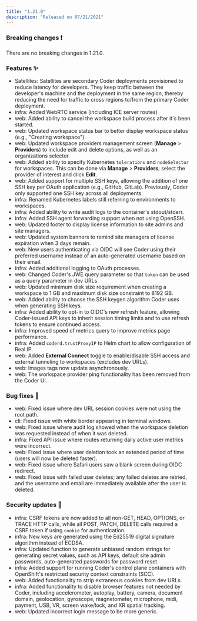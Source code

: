 ```yaml
---
title: "1.21.0"
description: "Released on 07/21/2021"
---
```


### Breaking changes ❗

There are no breaking changes in 1.21.0.

### Features ✨

- Satellites: Satellites are secondary Coder deployments provisioned to reduce
  latency for developers. They keep traffic between the developer's machine and
  the deployment in the same region, thereby reducing the need for traffic to
  cross regions to/from the primary Coder deployment.
- infra: Added WebRTC service (including ICE server routes)
- web: Added ability to cancel the workspace build process after it's been
  started.
- web: Updated workspace status bar to better display workspace status (e.g.,
  "Creating workspace").
- web: Updated workspace providers management screen (**Manage** >
  **Providers**) to include edit and delete options, as well as an organizations
  selector.
- web: Added ability to specify Kubernetes `tolerations` and `nodeSelector` for
  workspaces. This can be done via **Manage** > **Providers**; select the
  provider of interest and click **Edit**.
- web: Added support for multiple SSH keys, allowing the addition of one SSH key
  per OAuth application (e.g., GitHub, GitLab). Previously, Coder only supported
  one SSH key across all deployments.
- infra: Renamed Kubernetes labels still referring to environments to
  workspaces.
- infra: Added ability to write audit logs to the container's stdout/stderr.
- infra: Added SSH agent forwarding support when not using OpenSSH.
- web: Updated footer to display license information to site admins and site
  managers.
- web: Updated system banners to remind site managers of license expiration when
  3 days remain.
- web: New users authenticating via OIDC will see Coder using their preferred
  username instead of an auto-generated username based on their email.
- infra: Added additional logging to OAuth processes.
- web: Changed Coder's JWE query parameter so that `token` can be used as a
  query parameter in dev URLs.
- web: Updated minimum disk size requirement when creating a workspace to 1 GB
  and maximum disk size constraint to 8192 GB.
- web: Added ability to choose the SSH keygen algorithm Coder uses when
  generating SSH keys.
- infra: Added ability to opt-in to OIDC's new refresh feature, allowing
  Coder-issued API keys to inherit session timing limits and to use refresh
  tokens to ensure continued access.
- infra: Improved speed of metrics query to improve metrics page performance.
- infra: Added `coderd.trustProxyIP` to Helm chart to allow configuration of
  Real IP.
- web: Added **External Connect** toggle to enable/disable SSH access and
  external tunneling to workspaces (excludes dev URLs).
- web: Images tags now update asynchronously.
- web: The workspace provider ping functionality has been removed from the Coder
  UI.

### Bug fixes 🐛

- web: Fixed issue where dev URL session cookies were not using the root path.
- cli: Fixed issue with white border appearing in terminal windows.
- web: Fixed issue where audit log showed when the workspace deletion was
  requested instead of when it was deleted.
- infra: Fixed API issue where routes returning daily active user metrics were
  incorrect.
- web: Fixed issue where user deletion took an extended period of time (users
  will now be deleted faster).
- web: Fixed issue where Safari users saw a blank screen during OIDC redirect.
- web: Fixed issue with failed user deletes; any failed deletes are retried, and
  the username and email are immediately available after the user is deleted.

### Security updates 🔐

- infra: CSRF tokens are now added to all non-GET, HEAD, OPTIONS, or TRACE HTTP
  calls, while all POST, PATCH, DELETE calls required a CSRF token if using
  `cookie` for authentication.
- infra: New keys are generated using the Ed25519 digital signature algorithm
  instead of ECDSA.
- infra: Updated function to generate unbiased random strings for generating
  secret values, such as API keys, default site admin passwords, auto-generated
  passwords for password reset.
- infra: Added support for running Coder's control plane containers with
  OpenShift's restricted security context constraints (SCC).
- web: Added functionality to strip extraneous cookies from dev URLs.
- infra: Added functionality to disable browser features not needed by Coder,
  including accelerometer, autoplay, battery, camera, document domain,
  geolocation, gyroscope, magnetometer, microphone, midi, payment, USB, VR,
  screen wake/lock, and XR spatial tracking.
- web: Updated incorrect login message to be more generic.
